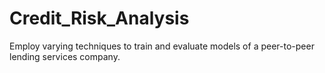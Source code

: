 # Credit_Risk_Analysis
Employ varying techniques to train and evaluate models of a peer-to-peer lending services company.
